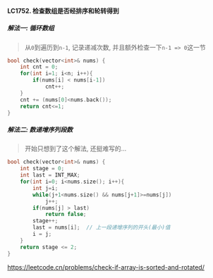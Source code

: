 #### LC1752. 检查数组是否经排序和轮转得到

##### 解法一: 循环数组
> 从`0`到遍历到`n-1`, 记录递减次数, 并且额外检查一下`n-1 => 0`这一节

```CPP
bool check(vector<int>& nums) {
    int cnt = 0;
    for(int i=1; i<n; i++){
        if(nums[i] < nums[i-1])
            cnt++;
    }
    cnt += (nums[0]<nums.back());
    return cnt<=1;
}
```

##### 解法二: 数递增序列段数
> 开始只想到了这个解法, 还挺难写的...
```CPP
bool check(vector<int>& nums) {
    int stage = 0;
    int last = INT_MAX;
    for(int i=0; i<nums.size(); i++){
        int j=i;
        while(j+1<nums.size() && nums[j+1]>=nums[j])
            j++;
        if(nums[j] > last)
            return false;
        stage++;
        last = nums[i];  // 上一段递增序列的开头(最小)值
        i = j;
    }
    return stage <= 2;
}
```

https://leetcode.cn/problems/check-if-array-is-sorted-and-rotated/
